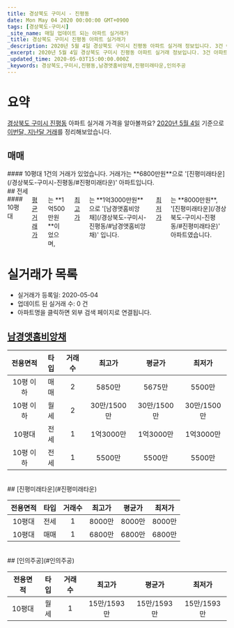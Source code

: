 ```yaml
---
title: 경상북도 구미시 - 진평동
date: Mon May 04 2020 00:00:00 GMT+0900
tags: [경상북도-구미시]
_site_name: 매일 업데이트 되는 아파트 실거래가
_title: 경상북도 구미시 진평동 아파트 실거래가
_description: 2020년 5월 4일 경상북도 구미시 진평동 아파트 실거래 정보입니다. 3건 아파트 정보가 있습니다.
_excerpt: 2020년 5월 4일 경상북도 구미시 진평동 아파트 실거래 정보입니다. 3건 아파트 정보가 있습니다.
_updated_time: 2020-05-03T15:00:00.000Z
_keywords: 경상북도,구미시,진평동,남경앳홈비앙채,진평미래타운,인의주공
---
```





# 요약
<ins>경상북도 구미시 진평동</ins> 아파트 실거래 가격을 알아볼까요? <ins>2020년 5월 4일</ins> 기준으로 <ins>이번달, 지난달 거래</ins>를 정리해보았습니다.

## 매매
<div class="container">
<div class="twelve columns" markdown="1">
#### 10평대
1건의 거래가 있었습니다. 거래가는 **6800만원**으로 '[진평미래타운](/경상북도-구미시-진평동/#진평미래타운)' 아파트입니다.
</div>
</div>
## 전세
<div class="container">
<div class="twelve columns" markdown="1">
#### 10평대
<ins>평균 거래가</ins>는 **1억500만원**이었으며, <ins>최고가</ins>는 **1억3000만원**으로 '[남경앳홈비앙채](/경상북도-구미시-진평동/#남경앳홈비앙채)' 입니다. <ins>최저가</ins>는 **8000만원**, '[진평미래타운](/경상북도-구미시-진평동/#진평미래타운)' 아파트였습니다.
</div>
</div>



# 실거래가 목록
- 실거래가 등록일: 2020-05-04
- 업데이트 된 실거래 수: 0 건
- 아파트명을 클릭하면 외부 검색 페이지로 연결됩니다.

## [남경앳홈비앙채](#남경앳홈비앙채)

|전용면적|타입|거래수|최고가|평균가|최저가|
|:---:|:---:|:---:|:---:|:---:|:---:|
|10평 이하|<span class="deal-type-1">매매</span>|2|5850만|5675만|5500만|
|10평 이하|<span class="deal-type-3">월세</span>|2|30만/1500만|30만/1500만|30만/1500만|
|10평대|<span class="deal-type-2">전세</span>|1|1억3000만|1억3000만|1억3000만|
|10평 이하|<span class="deal-type-2">전세</span>|1|5500만|5500만|5500만|

<br/>
## [진평미래타운](#진평미래타운)

|전용면적|타입|거래수|최고가|평균가|최저가|
|:---:|:---:|:---:|:---:|:---:|:---:|
|10평대|<span class="deal-type-2">전세</span>|1|8000만|8000만|8000만|
|10평대|<span class="deal-type-1">매매</span>|1|6800만|6800만|6800만|

<br/>
## [인의주공](#인의주공)

|전용면적|타입|거래수|최고가|평균가|최저가|
|:---:|:---:|:---:|:---:|:---:|:---:|
|10평대|<span class="deal-type-3">월세</span>|1|15만/1593만|15만/1593만|15만/1593만|

<br/>




